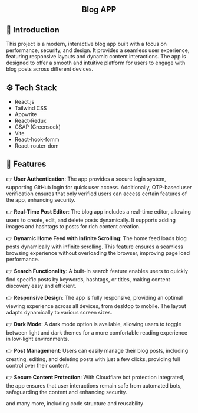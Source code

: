  <h2 align="center">Blog APP</h2>




 ## <a name="introduction">🤖 Introduction</a>

This project is a modern, interactive blog app built with a focus on performance, security, and design. It provides a seamless user experience, featuring responsive layouts and dynamic content interactions. The app is designed to offer a smooth and intuitive platform for users to engage with blog posts across different devices.

## <a name="tech-stack">⚙️ Tech Stack</a>

- React.js
- Tailwind CSS
- Appwrite
- React-Redux
- GSAP (Greensock)
- Vite
- React-hook-fomm
- React-router-dom

## <a name="features">🔋 Features</a>



👉  **User Authentication**:
The app provides a secure login system, supporting GitHub login for quick user access. Additionally, OTP-based user verification ensures that only verified users can access certain features of the app, enhancing security.

👉 **Real-Time Post Editor**:
The blog app includes a real-time editor, allowing users to create, edit, and delete posts dynamically. It supports adding images and hashtags to posts for rich content creation.

👉 **Dynamic Home Feed with Infinite Scrolling**:
The home feed loads blog posts dynamically with infinite scrolling. This feature ensures a seamless browsing experience without overloading the browser, improving page load performance.

👉 **Search Functionality**:
A built-in search feature enables users to quickly find specific posts by keywords, hashtags, or titles, making content discovery easy and efficient.

👉  **Responsive Design**:
The app is fully responsive, providing an optimal viewing experience across all devices, from desktop to mobile. The layout adapts dynamically to various screen sizes.

👉 **Dark Mode**:
A dark mode option is available, allowing users to toggle between light and dark themes for a more comfortable reading experience in low-light environments.

👉 **Post Management**:
Users can easily manage their blog posts, including creating, editing, and deleting posts with just a few clicks, providing full control over their content.

👉 **Secure Content Protection**:
With Cloudflare bot protection integrated, the app ensures that user interactions remain safe from automated bots, safeguarding the content and enhancing security.


and many more, including code structure and reusability
